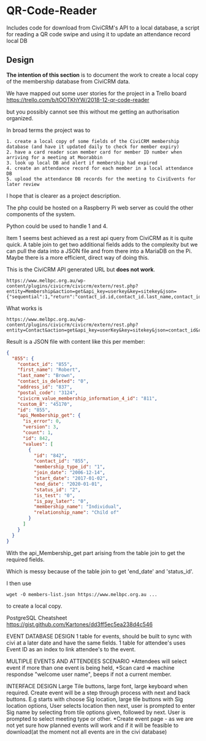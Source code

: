 # QR-Code-Reader

Includes code for download from CiviCRM's API to a local database, a script for reading a QR code swipe and using it to update an attendance record local DB

## Design

**The intention of this section** is to document the work to create a local copy of the membership database from CiviCRM data.

We have mapped out some user stories for the project in a Trello board https://trello.com/b/tOOTKhYW/2018-12-qr-code-reader

but you possibly cannot see this without me getting an authorisation organized.

In broad terms the project was to

    1. create a local copy of some fields of the CiviCRM membership database (and have it updated daily to check for member expiry)
    2. have a card reader scan member card for member ID number when arriving for a meeting at Moorabbin
    3. look up local DB and alert if membership had expired
    4. create an attendance record for each member in a local attendance DB
    5. upload the attendance DB records for the meeting to CiviEvents for later review


I hope that is clearer as a project description.

The php could be hosted on a Raspberry Pi web server as could the other components of the system.


Python could be used to handle 1 and 4. 

Item 1 seems best achieved as a rest api query from CiviCRM as it is quite quick.  A table join to get two additional fields adds to the complexity but we can pull the data into a JSON file and from there into a MariaDB on the Pi.  Maybe there is a more efficient, direct way of doing this.



This is the CiviCRM API generated URL but **does not work**.

```
https://www.melbpc.org.au/wp-content/plugins/civicrm/civicrm/extern/rest.php?entity=Membership&action=get&api_key=userkey&key=sitekey&json={"sequential":1,"return":"contact_id.id,contact_id.last_name,contact_id.first_name,contact_id.postal_code,contact_id.custom_8,end_date,status_id.name"}
```

What works is
```
https://www.melbpc.org.au/wp-content/plugins/civicrm/civicrm/extern/rest.php?entity=Contact&action=get&api_key=userKey&key=sitekey&json=contact_id&return=contact_id,last_name,first_name,postal_code,custom_8&api.Membership.get[custom_8,end_date,status_id.name]&options[limit]=0
```

Result is a JSON file with content like this per member:
```json
{
  "855": {
    "contact_id": "855",
    "first_name": "Robert",
    "last_name": "Brown",
    "contact_is_deleted": "0",
    "address_id": "837",
    "postal_code": "3124",
    "civicrm_value_membership_information_4_id": "811",
    "custom_8": "45170",
    "id": "855",
    "api_Membership_get": {
      "is_error": 0,
      "version": 3,
      "count": 1,
      "id": 842,
      "values": [
        {
          "id": "842",
          "contact_id": "855",
          "membership_type_id": "1",
          "join_date": "2006-12-14",
          "start_date": "2017-01-02",
          "end_date": "2020-01-01",
          "status_id": "2",
          "is_test": "0",
          "is_pay_later": "0",
          "membership_name": "Individual",
          "relationship_name": "Child of"
        }
      ]
    }
  }
}
```

With the api_Membership_get part arising from the table join to get the required fields.

Which is messy because of the table join to get 'end_date' and 'status_id'.

I then use
```
wget -O members-list.json https://www.melbpc.org.au ...
```
to create a local copy.

PostgreSQL Cheatsheet
https://gist.github.com/Kartones/dd3ff5ec5ea238d4c546

EVENT DATABASE DESIGN
1 table for events, should be built to sync with civi at a later date and have the same fields. 
1 table for attendee's uses Event ID as an index to link attendee's to the event. 

MULTIPLE EVENTS AND ATTENDEES SCENARIO 
*Attendees will select event if more than one event is being held, 
*Scan card => machine respondse "welcome user name", beeps if not a current member. 

INTERFACE DESIGN
Large Tile buttons, large font, large keyboard when required. 
Create event will be a step through process with next and back buttons. 
E.g starts with choose Sig location, large tile buttons with Sig location options, 
User selects location then next, user is prompted to enter Sig name by selecting from tile options given, followed by next. 
User is prompted to select meeting type or other.
*Create event page - as we are not yet sure how planned events will work and if it will be feasible to download(at the moment not all events are in the civi database) 



